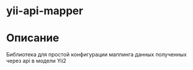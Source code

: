 # yii-api-mapper

Описание
=============
Библиотека для простой конфигурации маппинга данных полученных через api в модели Yii2
